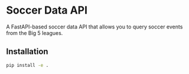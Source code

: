 # Soccer Data API

A FastAPI-based soccer data API that allows you to query soccer events from the Big 5 leagues.

## Installation

```bash
pip install -e .